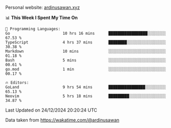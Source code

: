 Personal website: [ardinusawan.xyz](https://ardinusawan.xyz)

<!--START_SECTION:waka-->
📊 **This Week I Spent My Time On** 

```text
💬 Programming Languages: 
Go                       10 hrs 16 mins      █████████████████░░░░░░░░   67.53 % 
TypeScript               4 hrs 37 mins       ████████░░░░░░░░░░░░░░░░░   30.38 % 
Markdown                 10 mins             ░░░░░░░░░░░░░░░░░░░░░░░░░   01.18 % 
Bash                     5 mins              ░░░░░░░░░░░░░░░░░░░░░░░░░   00.61 % 
go.mod                   1 min               ░░░░░░░░░░░░░░░░░░░░░░░░░   00.17 % 

🔥 Editors: 
GoLand                   9 hrs 54 mins       ████████████████░░░░░░░░░   65.13 % 
Neovim                   5 hrs 18 mins       █████████░░░░░░░░░░░░░░░░   34.87 % 
```


 Last Updated on 24/12/2024 20:20:24 UTC
<!--END_SECTION:waka-->
Data taken from https://wakatime.com/@ardinusawan
